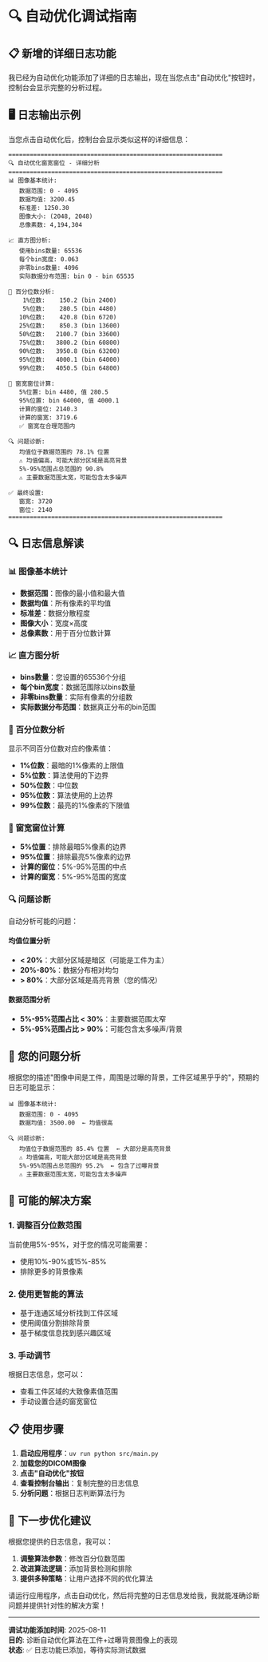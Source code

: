 # 🔍 自动优化调试指南

## 📋 新增的详细日志功能

我已经为自动优化功能添加了详细的日志输出，现在当您点击"自动优化"按钮时，控制台会显示完整的分析过程。

## 🖥️ 日志输出示例

当您点击自动优化后，控制台会显示类似这样的详细信息：

```
============================================================
🔍 自动优化窗宽窗位 - 详细分析
============================================================
📊 图像基本统计:
   数据范围: 0 - 4095
   数据均值: 3200.45
   标准差: 1250.30
   图像大小: (2048, 2048)
   总像素数: 4,194,304

📈 直方图分析:
   使用bins数量: 65536
   每个bin宽度: 0.063
   非零bins数量: 4096
   实际数据分布范围: bin 0 - bin 65535

🎯 百分位数分析:
    1%位数:    150.2 (bin 2400)
    5%位数:    280.5 (bin 4480)
   10%位数:    420.8 (bin 6720)
   25%位数:    850.3 (bin 13600)
   50%位数:   2100.7 (bin 33600)
   75%位数:   3800.2 (bin 60800)
   90%位数:   3950.8 (bin 63200)
   95%位数:   4000.1 (bin 64000)
   99%位数:   4050.5 (bin 64800)

🔧 窗宽窗位计算:
   5%位置: bin 4480, 值 280.5
   95%位置: bin 64000, 值 4000.1
   计算的窗位: 2140.3
   计算的窗宽: 3719.6
   ✅ 窗宽在合理范围内

🔍 问题诊断:
   均值位于数据范围的 78.1% 位置
   ⚠️ 均值偏高，可能大部分区域是高亮背景
   5%-95%范围占总范围的 90.8%
   ⚠️ 主要数据范围太宽，可能包含太多噪声

✅ 最终设置:
   窗宽: 3720
   窗位: 2140
============================================================
```

## 🔍 日志信息解读

### 📊 **图像基本统计**
- **数据范围**：图像的最小值和最大值
- **数据均值**：所有像素的平均值
- **标准差**：数据分散程度
- **图像大小**：宽度×高度
- **总像素数**：用于百分位数计算

### 📈 **直方图分析**
- **bins数量**：您设置的65536个分组
- **每个bin宽度**：数据范围除以bins数量
- **非零bins数量**：实际有像素的分组数
- **实际数据分布范围**：数据真正分布的bin范围

### 🎯 **百分位数分析**
显示不同百分位数对应的像素值：
- **1%位数**：最暗的1%像素的上限值
- **5%位数**：算法使用的下边界
- **50%位数**：中位数
- **95%位数**：算法使用的上边界
- **99%位数**：最亮的1%像素的下限值

### 🔧 **窗宽窗位计算**
- **5%位置**：排除最暗5%像素的边界
- **95%位置**：排除最亮5%像素的边界
- **计算的窗位**：5%-95%范围的中点
- **计算的窗宽**：5%-95%范围的宽度

### 🔍 **问题诊断**
自动分析可能的问题：

#### **均值位置分析**
- **< 20%**：大部分区域是暗区（可能是工件为主）
- **20%-80%**：数据分布相对均匀
- **> 80%**：大部分区域是高亮背景（您的情况）

#### **数据范围分析**
- **5%-95%范围占比 < 30%**：主要数据范围太窄
- **5%-95%范围占比 > 90%**：可能包含太多噪声/背景

## 🚨 您的问题分析

根据您的描述"图像中间是工件，周围是过曝的背景，工件区域黑乎乎的"，预期的日志可能显示：

```
📊 图像基本统计:
   数据范围: 0 - 4095
   数据均值: 3500.00  ← 均值很高
   
🔍 问题诊断:
   均值位于数据范围的 85.4% 位置  ← 大部分是高亮背景
   ⚠️ 均值偏高，可能大部分区域是高亮背景
   5%-95%范围占总范围的 95.2%  ← 包含了过曝背景
   ⚠️ 主要数据范围太宽，可能包含太多噪声
```

## 🔧 可能的解决方案

### 1. **调整百分位数范围**
当前使用5%-95%，对于您的情况可能需要：
- 使用10%-90%或15%-85%
- 排除更多的背景像素

### 2. **使用更智能的算法**
- 基于连通区域分析找到工件区域
- 使用阈值分割排除背景
- 基于梯度信息找到感兴趣区域

### 3. **手动调节**
根据日志信息，您可以：
- 查看工件区域的大致像素值范围
- 手动设置合适的窗宽窗位

## 📋 使用步骤

1. **启动应用程序**：`uv run python src/main.py`
2. **加载您的DICOM图像**
3. **点击"自动优化"按钮**
4. **查看控制台输出**：复制完整的日志信息
5. **分析问题**：根据日志判断算法行为

## 🎯 下一步优化建议

根据您提供的日志信息，我可以：

1. **调整算法参数**：修改百分位数范围
2. **改进算法逻辑**：添加背景检测和排除
3. **提供多种策略**：让用户选择不同的优化算法

请运行应用程序，点击自动优化，然后将完整的日志信息发给我，我就能准确诊断问题并提供针对性的解决方案！

---

**调试功能添加时间**: 2025-08-11  
**目的**: 诊断自动优化算法在工件+过曝背景图像上的表现  
**状态**: ✅ 日志功能已添加，等待实际测试数据
